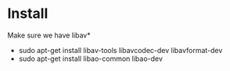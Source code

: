 # Install

Make sure we have libav*
- sudo apt-get install libav-tools libavcodec-dev libavformat-dev
- sudo apt-get install libao-common libao-dev
